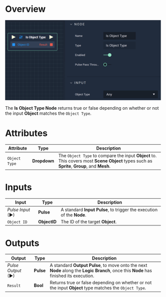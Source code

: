 # Overview

![The Is Object Type Node.](../../.gitbook/assets/isobjecttype.png)

The **Is Object Type Node** returns true or false depending on whether or not the input **Object** matches the `Object Type`.

# Attributes

|Attribute|Type|Description|
|---|---|---|
|`Object Type`|**Dropdown**|The `Object Type` to compare the input **Object** to. This covers most **Scene Object** types such as **Sprite**, **Group**, and **Mesh**.|

# Inputs

|Input|Type|Description|
|---|---|---|
|*Pulse Input* (►)|**Pulse**|A standard **Input Pulse**, to trigger the execution of the **Node**.|
|`Object ID`|**ObjectID**|The ID of the target **Object**.|

# Outputs

|Output|Type|Description|
|---|---|---|
|*Pulse Output* (►)|**Pulse**|A standard **Output Pulse**, to move onto the next **Node** along the **Logic Branch**, once this **Node** has finished its execution.|
|`Result`|**Bool**|Returns true or false depending on whether or not the input **Object** type matches the `Object Type`.|


